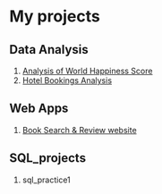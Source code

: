 # My projects

## Data Analysis
1. [Analysis of World Happiness Score](data_analysis/wk1_world_happiness_exercise)
2. [Hotel Bookings Analysis](data_analysis/hotel_booking_demand)

## Web Apps
1. [Book Search & Review website](web_apps/books_review)

## SQL_projects
1. sql_practice1
